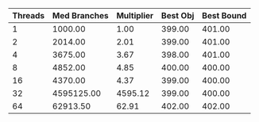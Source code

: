 |Threads | Med Branches | Multiplier | Best Obj | Best Bound |
| - | - | - | - | - |
|1|1000.00|1.00|399.00|401.00|
|2|2014.00|2.01|399.00|401.00|
|4|3675.00|3.67|398.00|401.00|
|8|4852.00|4.85|400.00|400.00|
|16|4370.00|4.37|399.00|400.00|
|32|4595125.00|4595.12|399.00|400.00|
|64|62913.50|62.91|402.00|402.00|
